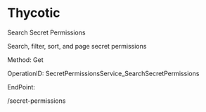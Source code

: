 #     Thycotic


Search Secret Permissions

Search, filter, sort, and page secret permissions

Method: Get

OperationID: SecretPermissionsService_SearchSecretPermissions

EndPoint:

/secret-permissions
